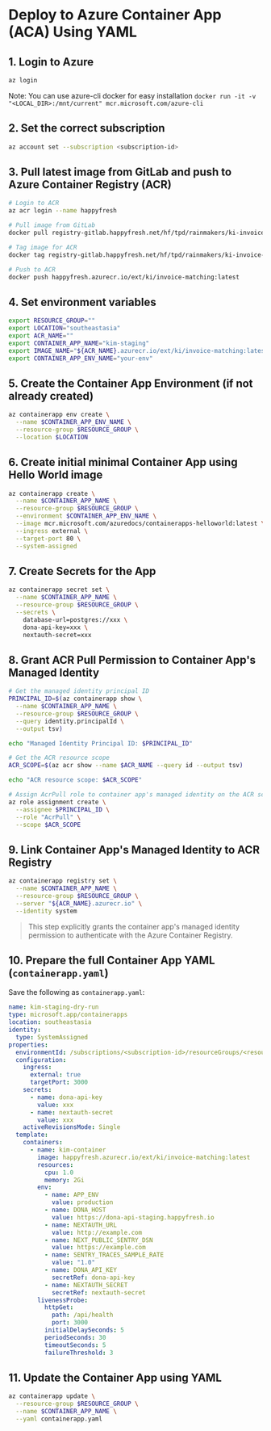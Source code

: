
# Deploy to Azure Container App (ACA) Using YAML

## 1. Login to Azure

```bash
az login
```

Note:
You can use azure-cli docker for easy installation
`docker run -it -v "<LOCAL_DIR>:/mnt/current" mcr.microsoft.com/azure-cli`

## 2. Set the correct subscription

```bash
az account set --subscription <subscription-id>
```

## 3. Pull latest image from GitLab and push to Azure Container Registry (ACR)

```bash
# Login to ACR
az acr login --name happyfresh

# Pull image from GitLab
docker pull registry-gitlab.happyfresh.net/hf/tpd/rainmakers/ki-invoice-matching:latest

# Tag image for ACR
docker tag registry-gitlab.happyfresh.net/hf/tpd/rainmakers/ki-invoice-matching:latest happyfresh.azurecr.io/ext/ki/invoice-matching:latest

# Push to ACR
docker push happyfresh.azurecr.io/ext/ki/invoice-matching:latest
```

## 4. Set environment variables

```bash
export RESOURCE_GROUP=""
export LOCATION="southeastasia"
export ACR_NAME=""
export CONTAINER_APP_NAME="kim-staging"
export IMAGE_NAME="${ACR_NAME}.azurecr.io/ext/ki/invoice-matching:latest"
export CONTAINER_APP_ENV_NAME="your-env"
```

## 5. Create the Container App Environment (if not already created)

```bash
az containerapp env create \
  --name $CONTAINER_APP_ENV_NAME \
  --resource-group $RESOURCE_GROUP \
  --location $LOCATION
```

## 6. Create initial minimal Container App using Hello World image

```bash
az containerapp create \
  --name $CONTAINER_APP_NAME \
  --resource-group $RESOURCE_GROUP \
  --environment $CONTAINER_APP_ENV_NAME \
  --image mcr.microsoft.com/azuredocs/containerapps-helloworld:latest \
  --ingress external \
  --target-port 80 \
  --system-assigned
```

## 7. Create Secrets for the App

```bash
az containerapp secret set \
  --name $CONTAINER_APP_NAME \
  --resource-group $RESOURCE_GROUP \
  --secrets \
    database-url=postgres://xxx \
    dona-api-key=xxx \
    nextauth-secret=xxx
```

## 8. Grant ACR Pull Permission to Container App's Managed Identity

```bash
# Get the managed identity principal ID
PRINCIPAL_ID=$(az containerapp show \
  --name $CONTAINER_APP_NAME \
  --resource-group $RESOURCE_GROUP \
  --query identity.principalId \
  --output tsv)

echo "Managed Identity Principal ID: $PRINCIPAL_ID"

# Get the ACR resource scope
ACR_SCOPE=$(az acr show --name $ACR_NAME --query id --output tsv)

echo "ACR resource scope: $ACR_SCOPE"

# Assign AcrPull role to container app's managed identity on the ACR scope
az role assignment create \
  --assignee $PRINCIPAL_ID \
  --role "AcrPull" \
  --scope $ACR_SCOPE
```

## 9. Link Container App's Managed Identity to ACR Registry

```bash
az containerapp registry set \
  --name $CONTAINER_APP_NAME \
  --resource-group $RESOURCE_GROUP \
  --server "${ACR_NAME}.azurecr.io" \
  --identity system
```

> This step explicitly grants the container app's managed identity permission to authenticate with the Azure Container Registry.

## 10. Prepare the full Container App YAML (`containerapp.yaml`)

Save the following as `containerapp.yaml`:

```yaml
name: kim-staging-dry-run
type: microsoft.app/containerapps
location: southeastasia
identity:
  type: SystemAssigned
properties:
  environmentId: /subscriptions/<subscription-id>/resourceGroups/<resource-group>/providers/Microsoft.App/managedEnvironments/<container-app-env-name>
  configuration:
    ingress:
      external: true
      targetPort: 3000
    secrets:
      - name: dona-api-key
        value: xxx
      - name: nextauth-secret
        value: xxx
    activeRevisionsMode: Single
  template:
    containers:
      - name: kim-container
        image: happyfresh.azurecr.io/ext/ki/invoice-matching:latest
        resources:
          cpu: 1.0
          memory: 2Gi
        env:
          - name: APP_ENV
            value: production
          - name: DONA_HOST
            value: https://dona-api-staging.happyfresh.io
          - name: NEXTAUTH_URL
            value: http://example.com
          - name: NEXT_PUBLIC_SENTRY_DSN
            value: https://example.com
          - name: SENTRY_TRACES_SAMPLE_RATE
            value: "1.0"
          - name: DONA_API_KEY
            secretRef: dona-api-key
          - name: NEXTAUTH_SECRET
            secretRef: nextauth-secret
        livenessProbe:
          httpGet:
            path: /api/health
            port: 3000
          initialDelaySeconds: 5
          periodSeconds: 30
          timeoutSeconds: 5
          failureThreshold: 3
```

## 11. Update the Container App using YAML

```bash
az containerapp update \
  --resource-group $RESOURCE_GROUP \
  --name $CONTAINER_APP_NAME \
  --yaml containerapp.yaml
```
